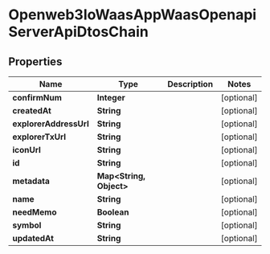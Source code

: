 

# Openweb3IoWaasAppWaasOpenapiServerApiDtosChain


## Properties

Name | Type | Description | Notes
------------ | ------------- | ------------- | -------------
**confirmNum** | **Integer** |  |  [optional]
**createdAt** | **String** |  |  [optional]
**explorerAddressUrl** | **String** |  |  [optional]
**explorerTxUrl** | **String** |  |  [optional]
**iconUrl** | **String** |  |  [optional]
**id** | **String** |  |  [optional]
**metadata** | **Map&lt;String, Object&gt;** |  |  [optional]
**name** | **String** |  |  [optional]
**needMemo** | **Boolean** |  |  [optional]
**symbol** | **String** |  |  [optional]
**updatedAt** | **String** |  |  [optional]



